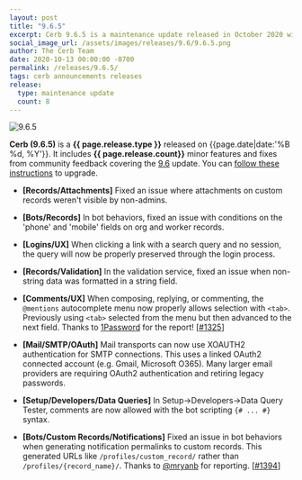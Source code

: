 ```yaml
---
layout: post
title: "9.6.5"
excerpt: Cerb 9.6.5 is a maintenance update released in October 2020 with 8 minor features and fixes from community feedback.
social_image_url: /assets/images/releases/9.6/9.6.5.png
author: The Cerb Team
date: 2020-10-13 00:00:00 -0700
permalink: /releases/9.6.5/
tags: cerb announcements releases
release:
  type: maintenance update
  count: 8
---
```


<div class="cerb-screenshot">
<img src="{{page.social_image_url}}" class="screenshot" alt="9.6.5" style="max-width:500px;">
</div>

**Cerb (9.6.5)** is a **{{ page.release.type }}** released on {{page.date|date:'%B %d, %Y'}}. It includes **{{ page.release.count}}** minor features and fixes from community feedback covering the [9.6](/releases/9.6/) update.  You can [follow these instructions](/docs/upgrading/) to upgrade.

* **[Records/Attachments]** Fixed an issue where attachments on custom records weren't visible by non-admins.

* **[Bots/Records]** In bot behaviors, fixed an issue with conditions on the 'phone' and 'mobile' fields on org and worker records.

* **[Logins/UX]** When clicking a link with a search query and no session, the query will now be properly preserved through the login process.

* **[Records/Validation]** In the validation service, fixed an issue when non-string data was formatted in a string field.

* **[Comments/UX]** When composing, replying, or commenting, the `@mentions` autocomplete menu now properly allows selection with `<tab>`. Previously using `<tab>` selected from the menu but then advanced to the next field. Thanks to [1Password](https://1password.com/) for the report! [[#1325](https://github.com/jstanden/cerb/issues/1325)]
 
* **[Mail/SMTP/OAuth]** Mail transports can now use XOAUTH2 authentication for SMTP connections. This uses a linked OAuth2 connected account (e.g. Gmail, Microsoft O365). Many larger email providers are requiring OAuth2 authentication and retiring legacy passwords.

* **[Setup/Developers/Data Queries]** In Setup->Developers->Data Query Tester, comments are now allowed with the bot scripting `{# ... #}` syntax.

* **[Bots/Custom Records/Notifications]** Fixed an issue in bot behaviors when generating notification permalinks to custom records. This generated URLs like `/profiles/custom_record/` rather than `/profiles/{record_name}/`. Thanks to [@mryanb](https://github.com/mryanb) for reporting. [[#1394](https://github.com/jstanden/cerb/issues/1394)]

